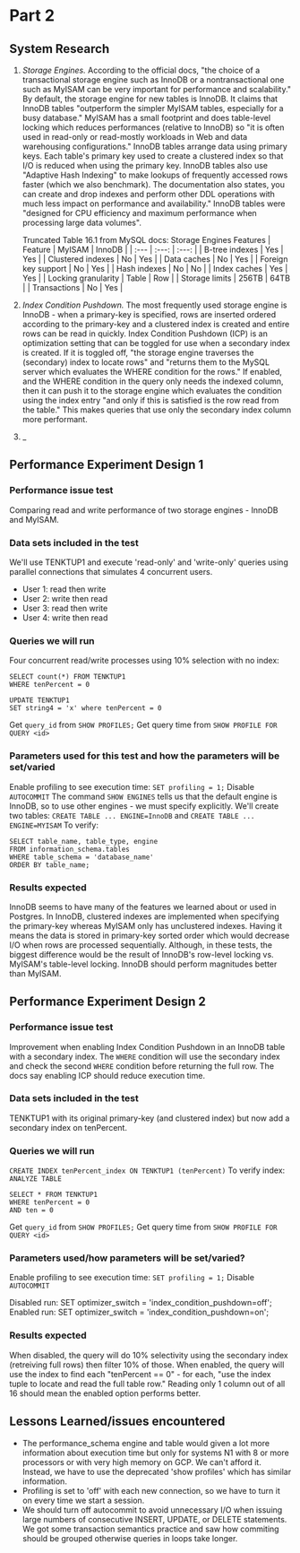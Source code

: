 # Part 2

## System Research

1. _Storage Engines._ According to the official docs, "the choice of a transactional storage engine such as InnoDB or a nontransactional one such as MyISAM can be very important for performance and scalability." By default, the storage engine for new tables is InnoDB. It claims that InnoDB tables "outperform the simpler MyISAM tables, especially for a busy database." MyISAM has a small footprint and does table-level locking which reduces performances (relative to InnoDB) so "it is often used in read-only or read-mostly workloads in Web and data warehousing configurations." InnoDB tables arrange data using primary keys. Each table's primary key used to create a clustered index so that I/O is reduced when using the primary key. InnoDB tables also use "Adaptive Hash Indexing" to make lookups of frequently accessed rows faster (which we also benchmark). The documentation also states, you can create and drop indexes and perform other DDL operations with much less impact on performance and availability." InnoDB tables were "designed for CPU efficiency and maximum performance when processing large data volumes".

    Truncated Table 16.1 from MySQL docs: Storage Engines Features 
    | Feature | MyISAM | InnoDB |
    | :--- | :---: | :---: |
    | B-tree indexes | Yes | Yes |
    | Clustered indexes | No | Yes |
    | Data caches | No | Yes |
    | Foreign key support | No | Yes |
    | Hash indexes | No | No |
    | Index caches | Yes | Yes |
    | Locking granularity | Table | Row |
    | Storage limits | 256TB | 64TB |
    | Transactions | No | Yes |

2. _Index Condition Pushdown._ The most frequently used storage engine is InnoDB - when a primary-key is specified, rows are inserted ordered according to the primary-key and a clustered index is created and entire rows can be read in quickly. Index Condition Pushdown (ICP) is an optimization setting that can be toggled for use when a secondary index is created. If it is toggled off, "the storage engine traverses the (secondary) index to locate rows" and "returns them to the MySQL server which evaluates the WHERE condition for the rows." If enabled, and the WHERE condition in the query only needs the indexed column, then it can push it to the storage engine which evaluates the condition using the index entry "and only if this is satisfied is the row read from the table." This makes queries that use only the secondary index column more performant.

3. _
  
## Performance Experiment Design 1
### Performance issue test
Comparing read and write performance of two storage engines - InnoDB and MyISAM.
### Data sets included in the test 
We'll use TENKTUP1 and execute 'read-only' and 'write-only' queries using parallel connections that simulates 4 concurrent users.
- User 1: read then write
- User 2: write then read
- User 3: read then write
- User 4: write then read 

### Queries we will run
Four concurrent read/write processes using 10% selection with no index:
```
SELECT count(*) FROM TENKTUP1
WHERE tenPercent = 0

UPDATE TENKTUP1
SET string4 = 'x' where tenPercent = 0
```
Get `query_id` from `SHOW PROFILES;`
Get query time from `SHOW PROFILE FOR QUERY <id>`

### Parameters used for this test and how the parameters will be set/varied
Enable profiling to see execution time: `SET profiling = 1;`
Disable `AUTOCOMMIT`
The command `SHOW ENGINES` tells us that the default engine is InnoDB, so to use other engines - we must specify explicitly. We'll create two tables: `CREATE TABLE ... ENGINE=InnoDB` and `CREATE TABLE ... ENGINE=MYISAM`
To verify:
```
SELECT table_name, table_type, engine
FROM information_schema.tables
WHERE table_schema = 'database_name'
ORDER BY table_name;
```

### Results expected
InnoDB seems to have many of the features we learned about or used in Postgres. In InnoDB, clustered indexes are implemented when specifying the primary-key whereas MyISAM only has unclustered indexes. Having it means the data is stored in primary-key sorted order which would decrease I/O when rows are processed sequentially. Although, in these tests, the biggest difference would be the result of InnoDB's row-level locking vs. MyISAM's table-level locking. InnoDB should perform magnitudes better than MyISAM.


## Performance Experiment Design 2

### Performance issue test
Improvement when enabling Index Condition Pushdown in an InnoDB table with a secondary index. The `WHERE` condition will use the secondary index and check the second `WHERE` condition before returning the full row. The docs say enabling ICP should reduce execution time.

### Data sets included in the test 
TENKTUP1 with its original primary-key (and clustered index) but now add a secondary index on tenPercent.

### Queries we will run
`CREATE INDEX tenPercent_index ON TENKTUP1 (tenPercent)`
To verify index: `ANALYZE TABLE`
```
SELECT * FROM TENKTUP1
WHERE tenPercent = 0
AND ten = 0
```
Get `query_id` from `SHOW PROFILES;`
Get query time from `SHOW PROFILE FOR QUERY <id>`

### Parameters used/how parameters will be set/varied?
Enable profiling to see execution time: `SET profiling = 1;`
Disable `AUTOCOMMIT`

Disabled run: SET optimizer_switch = 'index_condition_pushdown=off';
Enabled run: SET optimizer_switch = 'index_condition_pushdown=on';

### Results expected
When disabled, the query will do 10% selectivity using the secondary index (retreiving full rows) then filter 10% of those.
When enabled, the query will use the index to find each "tenPercent == 0" - for each, "use the index tuple to locate and read the full table row."
Reading only 1 column out of all 16 should mean the enabled option performs better.

## Lessons Learned/issues encountered
- The performance_schema engine and table would given a lot more information about execution time but only for systems N1 with 8 or more processors or with very high memory on GCP. We can't afford it. Instead, we have to use the deprecated 'show profiles' which has similar information.
- Profiling is set to 'off' with each new connection, so we have to turn it on every time we start a session.
- We should turn off autocommit to avoid unnecessary I/O when issuing large numbers of consecutive INSERT, UPDATE, or DELETE statements. We got some transaction semantics practice and saw how commiting should be grouped otherwise queries in loops take longer.